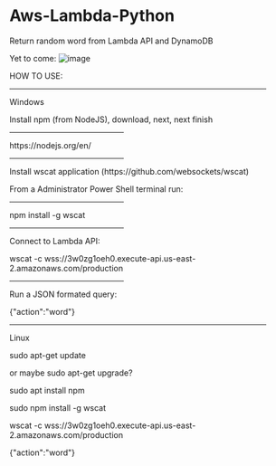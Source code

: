 # Aws-Lambda-Python
Return random word from Lambda API and DynamoDB


Yet to come:
![image](https://user-images.githubusercontent.com/34946878/128120289-0b9c7819-5281-475c-adff-fb57d96142d6.png)


HOW TO USE:
<hr size="8" width="90%" color="red">  
Windows

Install npm (from NodeJS), download, next, next finish
<hr size="8" width="40%" color="red">  
https://nodejs.org/en/
<hr size="8" width="40%" color="red">  
Install wscat application (https://github.com/websockets/wscat)

From a Administrator Power Shell terminal run:
<hr size="8" width="40%" color="red">  
npm install -g wscat
<hr size="8" width="40%" color="red">  
Connect to Lambda API:

wscat -c wss://3w0zg1oeh0.execute-api.us-east-2.amazonaws.com/production

<hr size="8" width="40%" color="red">  
Run a JSON formated query:

{"action":"word"}

<hr size="8" width="90%" color="red">  

Linux

sudo apt-get update

or maybe sudo apt-get upgrade?

sudo apt install npm

sudo npm install -g wscat

wscat -c wss://3w0zg1oeh0.execute-api.us-east-2.amazonaws.com/production

{"action":"word"}
